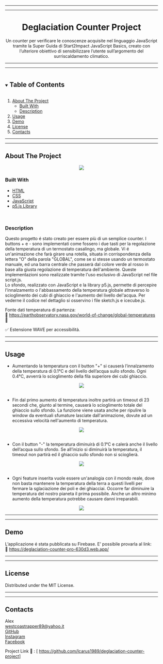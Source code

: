 <hr>
<hr>

<div align="center">
  <h1>Deglaciation Counter Project</h1>
</div>

<p align="center">
  Un counter per verificare le conoscenze acquisite nel linguaggio JavaScript tramite la Super Guida di Start2Impact JavaScript Basics, creato con l’ulteriore obiettivo di sensibilizzare l’utente sull’argomento del surriscaldamento climatico.
</p>

<hr>
<hr>

<details open="open">
  <summary><h2 style="display: inline-block">Table of Contents</h2></summary>
  <ol>
    <li>
      <a href="#about-the-project">About The Project</a>
      <ul>
        <li><a href="#built-with">Built With</a></li>
        <li><a href="#description">Description</a></li>
      </ul>
    </li>
    <li><a href="#usage">Usage</a></li>
    <li><a href="#demo">Demo</a></li>
    <li><a href="#license">License</a></li>
    <li><a href="#contacts">Contacts</a></li>
  </ol>
</details>

<hr>
<hr>

## About The Project

<div align="center">
  <img src="https://imagizer.imageshack.com/v2/640x480q90/924/Au00v5.png">
</div>


### Built With

* [HTML](https://developer.mozilla.org/en-US/docs/Web/HTML?retiredLocale=it)
* [CSS](https://developer.mozilla.org/en-US/docs/Web/CSS?retiredLocale=it)
* [JavaScript](https://developer.mozilla.org/en-US/docs/Web/JavaScript?retiredLocale=it)
* [p5.js Library](https://p5js.org/)
<br>

### Description

Questo progetto é stato creato per essere più di un semplice counter. 
I buttons + e - sono implementati come fossero i due tasti per la regolazione della temperatura di un termostato casalingo, ma globale.
Vi é un'animazione che farà girare una rotella, situata in corrispondenza della lettera "O" della parola "GLOBAL", come se si stesse usando un termostato manuale, ed una barra centrale che passerà dal colore verde al rosso in base alla giusta regolazione di temperatura dell'ambiente. Queste implementazioni sono realizzate tramite l'uso esclusivo di JavaScript nel file script.js.<br>
Lo sfondo, realizzato con JavaScript e la library p5.js, permette di percepire l'innalzamento o l'abbassamento della temperatura globale attraverso lo scioglimento dei cubi di ghiaccio e l'aumento del livello del'acqua. Per vederne il codice nel dettaglio si osservino i file sketch.js e icecube.js.

Fonte dati temperatura di partenza:<br>
:link: https://earthobservatory.nasa.gov/world-of-change/global-temperatures  :satellite:

:white_check_mark: Estensione WAVE per accessibilità.

<hr>
<hr>

## Usage

* Aumentando la temperatura con il button "+" si causerà l’innalzamento della temperatura di 0.1°C e del livello dell’acqua sullo sfondo. Ogni 0.4°C, avverrà lo scioglimento della fila superiore dei cubi ghiaccio.

<div align="center">
  <img src="https://imagizer.imageshack.com/v2/320x240q90/923/kh1Lwf.png">
</div>

<br>

* Fin dal primo aumento di temperatura inoltre partirà un timeout di 23 secondi che, giunto al termine, causerà lo scioglimento totale del ghiaccio sullo sfondo. La funzione viene usata anche per ripulire la window da eventuali sfumature lasciate dall'animazione, dovute ad un eccessiva velocità nell'aumento di temperatura.

<div align="center">
  <img src="https://imagizer.imageshack.com/v2/320x240q90/922/gBIcjO.png">
</div>

<br>

* Con il button "-" la temperatura diminuirà di 0.1°C e calerà anche il livello dell’acqua sullo sfondo. Se all’inizio si diminuirà la temperatura, il timeout non partirà ed il ghiaccio sullo sfondo non si scioglierà.

<div align="center">
  <img align="center" src="https://imagizer.imageshack.com/v2/320x240q90/922/9Ma3dK.png">
</div>

<br>

* Ogni feature inserita vuole essere un'analogia con il mondo reale, dove non basta mantenere la temperatura della terra a questi livelli per fermare la sglaciazione dei poli e dei ghiacciai. Occorre far diminuire la temperatura del nostro pianeta il prima possibile. Anche un altro minimo aumento della temperatura potrebbe causare danni irreparabili.

<div align="center">
  <img align="center" src="https://earthobservatory.nasa.gov/ContentWOC/images/globaltemp/global_gis_2015-2019.png">
</div>

<hr>
<hr>

## Demo
L’applicazione é stata pubblicata su Firebase. 
E’ possibile provarla al link:
<br>
:link: https://deglaciation-counter-pro-630d3.web.app/

<hr>
<hr>

## License

Distributed under the MIT License.

<hr>
<hr>

## Contacts

Alex<br>
westcoastrapper89@yahoo.it<br>
[GitHub](http://https://github.com/Icarus1989)<br>
[Instagram](http://https://www.instagram.com/alex._.1989/)<br>
[Facebook](https://www.facebook.com/alex.valente.92)<br>

Project Link :link: : [ https://github.com/Icarus1989/deglaciation-counter-project]